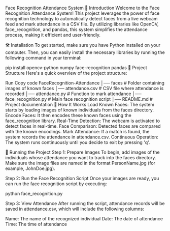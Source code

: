 Face Recognition Attendance System
📌 Introduction
Welcome to the Face Recognition Attendance System! This project leverages the power of face recognition technology to automatically detect faces from a live webcam feed and mark attendance in a CSV file. By utilizing libraries like OpenCV, face_recognition, and pandas, this system simplifies the attendance process, making it efficient and user-friendly.

🛠️ Installation
To get started, make sure you have Python installed on your computer. Then, you can easily install the necessary libraries by running the following command in your terminal:


pip install opencv-python numpy face-recognition pandas
📂 Project Structure
Here's a quick overview of the project structure:

Run
Copy code
FaceRecognition-Attendance
│── faces                  # Folder containing images of known faces
│── attendance.csv         # CSV file where attendance is recorded
│── attendance.py          # Function to mark attendance
│── face_recognition.py    # Main face recognition script
│── README.md              # Project documentation
📝 How It Works
Load Known Faces: The system starts by loading images of known individuals from the faces directory.
Encode Faces: It then encodes these known faces using the face_recognition library.
Real-Time Detection: The webcam is activated to detect faces in real-time.
Face Comparison: Detected faces are compared with the known encodings.
Mark Attendance: If a match is found, the system records the attendance in attendance.csv.
Continuous Operation: The system runs continuously until you decide to exit by pressing 'q'.



🚀 Running the Project
Step 1: Prepare Images
To begin, add images of the individuals whose attendance you want to track into the faces directory. Make sure the image files are named in the format PersonName.jpg (for example, JohnDoe.jpg).


Step 2: Run the Face Recognition Script
Once your images are ready, you can run the face recognition script by executing:

python face_recognition.py



Step 3: View Attendance
After running the script, attendance records will be saved in attendance.csv, which will include the following columns:

Name: The name of the recognized individual
Date: The date of attendance
Time: The time of attendance

